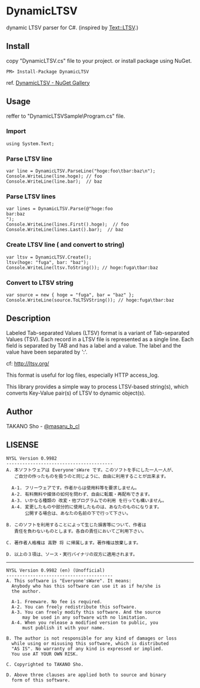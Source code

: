 # DynamicLTSV
dynamic LTSV parser for C#. (inspired by [Text::LTSV](https://github.com/naoya/perl-Text-LTSV).)

## Install
copy "DynamicLTSV.cs" file to your project. or install package using NuGet.

    PM> Install-Package DynamicLTSV

ref. [DynamicLTSV - NuGet Gallery](https://nuget.org/packages/DynamicLTSV/)

## Usage
reffer to "DynamicLTSVSample\Program.cs" file.

### Import

    using System.Text;

### Parse LTSV line

    var line = DynamicLTSV.ParseLine("hoge:foo\tbar:baz\n");
    Console.WriteLine(line.hoge); // foo
    Console.WriteLine(line.bar);  // baz

### Parse LTSV lines
    var lines = DynamicLTSV.Parse(@"hoge:foo
    bar:baz
    ");
    Console.WriteLine(lines.First().hoge);  // foo
    Console.WriteLine(lines.Last().bar);  // baz

### Create LTSV line ( and convert to string)

    var ltsv = DynamicLTSV.Create();
    ltsv(hoge: "fuga", bar: "baz");
    Console.WriteLine(ltsv.ToString()); // hoge:fuga\tbar:baz

### Convert to LTSV string

    var source = new { hoge = "fuga", bar = "baz" };
    Console.WriteLine(source.ToLTSVString()); // hoge:fuga\tbar:baz

## Description
Labeled Tab-separated Values (LTSV) format is a variant of Tab-separated Values (TSV). Each record in a LTSV file is represented as a single line. Each field is separated by TAB and has a label and a value. The label and the value have been separated by ':'.

cf: <http://ltsv.org/>

This format is useful for log files, especially HTTP access_log.

This library provides a simple way to process LTSV-based string(s), which converts Key-Value pair(s) of LTSV to dynamic object(s).

## Author
TAKANO Sho - [@masaru\_b\_cl](https://twitter.com/masaru_b_cl/)

## LISENSE
    NYSL Version 0.9982
    ----------------------------------------
    A. 本ソフトウェアは Everyone'sWare です。このソフトを手にした一人一人が、
       ご自分の作ったものを扱うのと同じように、自由に利用することが出来ます。

      A-1. フリーウェアです。作者からは使用料等を要求しません。
      A-2. 有料無料や媒体の如何を問わず、自由に転載・再配布できます。
      A-3. いかなる種類の 改変・他プログラムでの利用 を行っても構いません。
      A-4. 変更したものや部分的に使用したものは、あなたのものになります。
           公開する場合は、あなたの名前の下で行って下さい。

    B. このソフトを利用することによって生じた損害等について、作者は
       責任を負わないものとします。各自の責任においてご利用下さい。

    C. 著作者人格権は 高野 将 に帰属します。著作権は放棄します。

    D. 以上の３項は、ソース・実行バイナリの双方に適用されます。

- - -

    NYSL Version 0.9982 (en) (Unofficial)
    ----------------------------------------
    A. This software is "Everyone'sWare". It means:
      Anybody who has this software can use it as if he/she is
      the author.
    
      A-1. Freeware. No fee is required.
      A-2. You can freely redistribute this software.
      A-3. You can freely modify this software. And the source
          may be used in any software with no limitation.
      A-4. When you release a modified version to public, you
          must publish it with your name.
    
    B. The author is not responsible for any kind of damages or loss
      while using or misusing this software, which is distributed
      "AS IS". No warranty of any kind is expressed or implied.
      You use AT YOUR OWN RISK.
    
    C. Copyrighted to TAKANO Sho.
    
    D. Above three clauses are applied both to source and binary
      form of this software.
